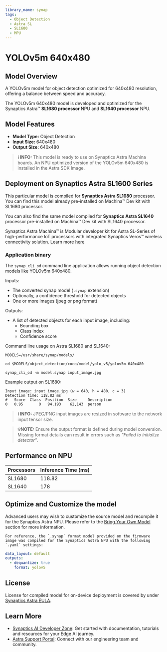 ```yaml
---
library_name: synap
tags:
  - Object Detection
  - Astra SL
  - SL1600
  - MPU
---
```


  
# YOLOv5m 640x480

## Model Overview


A YOLOv5m model for object detection optimized for 640x480 resolution, offering a balance between speed and accuracy.


The YOLOv5m 640x480 model  is developed and optimized for the Synaptics Astra™ **SL1680 processor** NPU and **SL1640 processor** NPU.

## Model Features
- **Model Type:** Object Detection
- **Input Size:** 640x480
- **Output Size:** 640x480

> **ℹ️ INFO:** 
> This model is ready to use on Synaptics Astra Machina boards. An NPU optimized version of the YOLOv5m 640x480 is installed in the Astra SDK Image.


## Deployment on Synaptics Astra SL1600 Series 

This particular model is compiled for **Synaptics Astra SL1680** processor. You can find this model already pre-installed on Machina™ Dev kit with SL1680 processor. 

You can also find the same model compiled for **Synaptics Astra SL1640** processor pre-installed on Machina™ Dev kit with SL1640 processor.

Synaptics Astra Machina™ is Modular developer kit for Astra SL-Series of high-performance IoT processors with integrated Synaptics Veros™ wireless connectivity solution. Learn more [here](https://www.synaptics.com/products/embedded-processors/astra-machina-foundation-series)

### Application binary

The `synap_cli_od` command line application allows running object detection models like YOLOv5m 640x480.

Inputs:

* The converted synap model (`.synap` extension)
* Optionally, a confidence threshold for detected objects
* One or more images (jpeg or png format)

Outputs:

* A list of detected objects for each input image, including:
  - Bounding box
  - Class index
  - Confidence score

Command line usage on Astra SL1680 and SL1640:

```
MODELS=/usr/share/synap/models/

cd $MODELS/object_detection/coco/model/yolo_v5/yolov5m-640x480

synap_cli_od -m model.synap input_image.jpg
```


Example output on SL1680:

```
Input image: input_image.jpg (w = 640, h = 480, c = 3)
Detection time: 118.82 ms
#   Score  Class  Position  Size     Description
0   0.95       0   94,193    62,143  person
```

> **ℹ️ INFO:**
> JPEG/PNG input images are resized in software to the network input tensor size. 


> **💡NOTE:**
> Ensure the output format is defined during model conversion. Missing format details can result in errors such as *"Failed to initialize detector"*.



## Performance on NPU 

| Processors      | Inference Time (ms) |
|-------------|--------------------|
| SL1680  | 118.82   |
| SL1640  | 178   |




## Optimize and Customize the model

Advanced users may wish to customize the source model and recompile it for the Synaptics Astra NPU. 
Please refer to the [Bring Your Own Model](https://developer.synaptics.com/docs/sl/tutorials/bring-your-own-model) section for more information.


    For reference, the `.synap` format model provided on the firmware image was compiled for the Synaptics Astra NPU with the following `.yaml` settings:

```yaml
data_layout: default
outputs:
  - dequantize: true
    format: yolov5

```
    

## License

License for compiled model for on-device deployment is covered by under [Synaptics Astra EULA](https://github.com/synaptics-astra/doc/blob/main/EULA.rst).

## Learn More

- [Synaptics AI Developer Zone](https://developer.synaptics.com?utm_source=hf): Get started with documentation, tutorials and resources for your Edge AI journey.
- [Astra Support Portal](https://synacsm.atlassian.net/servicedesk/customer/portal/543?utm_source=hf): Connect with our engineering team and community.